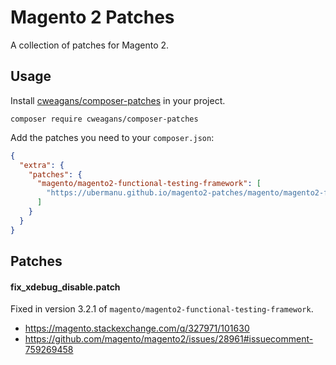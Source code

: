 # Magento 2 Patches

A collection of patches for Magento 2.

## Usage

Install [cweagans/composer-patches](https://github.com/cweagans/composer-patches) in your project.

    composer require cweagans/composer-patches

Add the patches you need to your `composer.json`:

```json
{
  "extra": {
    "patches": {
      "magento/magento2-functional-testing-framework": [
        "https://ubermanu.github.io/magento2-patches/magento/magento2-functional-testing-framework/fix_xdebug_disable.patch"
      ]
    }
  }
}
```

## Patches

#### fix_xdebug_disable.patch

Fixed in version 3.2.1 of `magento/magento2-functional-testing-framework`.

- https://magento.stackexchange.com/q/327971/101630
- https://github.com/magento/magento2/issues/28961#issuecomment-759269458
